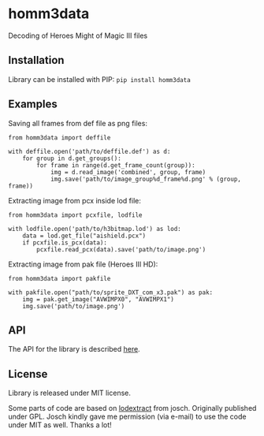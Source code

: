 # homm3data
Decoding of Heroes Might of Magic III files

## Installation

Library can be installed with PIP:
`pip install homm3data`

## Examples

Saving all frames from def file as png files:
```
from homm3data import deffile

with deffile.open('path/to/deffile.def') as d:
    for group in d.get_groups():
        for frame in range(d.get_frame_count(group)):
            img = d.read_image('combined', group, frame)
            img.save('path/to/image_group%d_frame%d.png' % (group, frame))
```

Extracting image from pcx inside lod file:
```
from homm3data import pcxfile, lodfile

with lodfile.open('path/to/h3bitmap.lod') as lod:
    data = lod.get_file("aishield.pcx")
    if pcxfile.is_pcx(data):
        pcxfile.read_pcx(data).save('path/to/image.png')
```

Extracting image from pak file (Heroes III HD):
```
from homm3data import pakfile

with pakfile.open("path/to/sprite_DXT_com_x3.pak") as pak:
    img = pak.get_image("AVWIMPX0", "AVWIMPX1")
    img.save('path/to/image.png')
```

## API
The API for the library is described [here](https://laserlicht.github.io/homm3data).

## License
Library is released under MIT license.

Some parts of code are based on [lodextract](https://gitlab.mister-muffin.de/josch/lodextract) from josch. Originally published under GPL. Josch kindly gave me permission (via e-mail) to use the code under MIT as well. Thanks a lot!